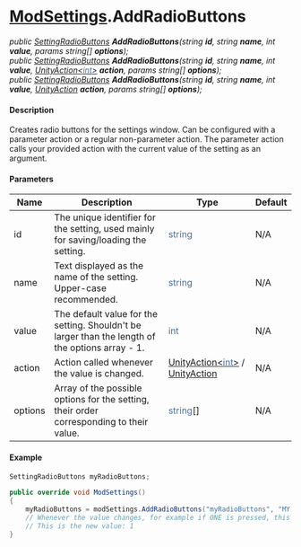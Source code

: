 # [ModSettings](API/MSCLoader/ModSettings.md).AddRadioButtons

*public [SettingRadioButtons](API/MSCLoader/SettingRadioButtons.md) <b>AddRadioButtons</b>(string <b>id</b>, string <b>name</b>, int <b>value</b>, params string[] <b>options</b>);*  
*public [SettingRadioButtons](API/MSCLoader/SettingRadioButtons.md) <b>AddRadioButtons</b>(string <b>id</b>, string <b>name</b>, int <b>value</b>, [UnityAction\<<font color=#4170a7>int</font>\>](https://docs.unity3d.com/500/Documentation/ScriptReference/Events.UnityAction_1.html) <b>action</b>, params string[] <b>options</b>);*  
*public [SettingRadioButtons](API/MSCLoader/SettingRadioButtons.md) <b>AddRadioButtons</b>(string <b>id</b>, string <b>name</b>, int <b>value</b>, [UnityAction](https://docs.unity3d.com/500/Documentation/ScriptReference/Events.UnityAction.html) <b>action</b>, params string[] <b>options</b>);*

#### Description

Creates radio buttons for the settings window. Can be configured with a parameter action or a regular non-parameter action. 
The parameter action calls your provided action with the current value of the setting as an argument.

#### Parameters

Name | Description | Type | Default
---- | ----------- | ---- | -------
id | The unique identifier for the setting, used mainly for saving/loading the setting. | <font color=#4170a7>string</font> | N/A
name | Text displayed as the name of the setting. Upper-case recommended. | <font color=#4170a7>string</font> | N/A
value | The default value for the setting. Shouldn't be larger than the length of the options array - 1. | <font color=#4170a7>int</font> | N/A
action | Action called whenever the value is changed. | [UnityAction\<<font color=#4170a7>int</font>\>](https://docs.unity3d.com/500/Documentation/ScriptReference/Events.UnityAction_1.html) / [UnityAction](https://docs.unity3d.com/500/Documentation/ScriptReference/Events.UnityAction.html)  | N/A
options | Array of the possible options for the setting, their order corresponding to their value. | <font color=#4170a7>string</font>[] | N/A

#### Example

```csharp
SettingRadioButtons myRadioButtons;

public override void ModSettings()
{
    myRadioButtons = modSettings.AddRadioButtons("myRadioButtons", "MY RADIO BUTTONS", 2, (value) => { ModConsole.Log($"This is the new value: {value}"); }, "ZERO", "ONE", "TWO");
    // Whenever the value changes, for example if ONE is pressed, this will be logged in the console:
    // This is the new value: 1
}
```
